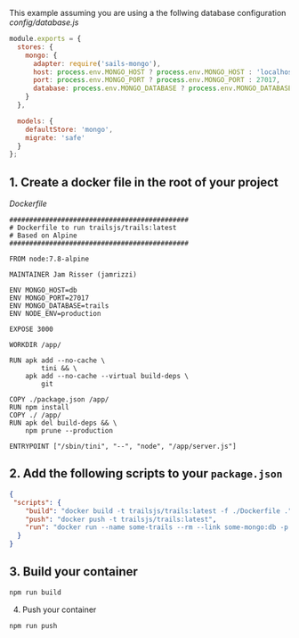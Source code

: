 This example assuming you are using a the follwing database configuration
_config/database.js_
```js
module.exports = {
  stores: {
    mongo: {
      adapter: require('sails-mongo'),
      host: process.env.MONGO_HOST ? process.env.MONGO_HOST : 'localhost',
      port: process.env.MONGO_PORT ? process.env.MONGO_PORT : 27017,
      database: process.env.MONGO_DATABASE ? process.env.MONGO_DATABASE : 'trails'
    }
  },

  models: {
    defaultStore: 'mongo',
    migrate: 'safe'
  }
};
```

## 1. Create a docker file in the root of your project

  _Dockerfile_
  ```docker
  #############################################
  # Dockerfile to run trailsjs/trails:latest
  # Based on Alpine
  #############################################

  FROM node:7.8-alpine

  MAINTAINER Jam Risser (jamrizzi)

  ENV MONGO_HOST=db
  ENV MONGO_PORT=27017
  ENV MONGO_DATABASE=trails
  ENV NODE_ENV=production

  EXPOSE 3000

  WORKDIR /app/

  RUN apk add --no-cache \
          tini && \
      apk add --no-cache --virtual build-deps \
          git

  COPY ./package.json /app/
  RUN npm install
  COPY ./ /app/
  RUN apk del build-deps && \
      npm prune --production

  ENTRYPOINT ["/sbin/tini", "--", "node", "/app/server.js"]
  ```

## 2. Add the following scripts to your `package.json`

  ```json
  {
   "scripts": {
      "build": "docker build -t trailsjs/trails:latest -f ./Dockerfile .",
      "push": "docker push -t trailsjs/trails:latest",
      "run": "docker run --name some-trails --rm --link some-mongo:db -p 3000:3000 trailsjs/trails:latest"
    }
  }
  ```

## 3. Build your container

  ```sh
  npm run build
  ```

4. Push your container

  ```sh
  npm run push
  ```
